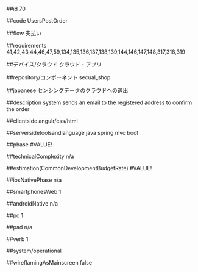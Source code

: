 ##id
70

##code
UsersPostOrder

##flow
支払い

##requirements
41,42,43,44,46,47,59,134,135,136,137,138,139,144,146,147,148,317,318,319

##デバイス/クラウド
クラウド・アプリ

##repository/コンポーネント
secual_shop

##japanese
センシングデータのクラウドへの送出

##description
system sends an email to the registered address to confirm the order

##clientside
angulr/css/html

##serversidetoolsandlanguage
java spring mvc boot

##phase
#VALUE!

##technicalComplexity
n/a

##estimation(CommonDevelopmentBudgetRate)
#VALUE!

##iosNativePhase
n/a

##smartphonesWeb
1

##androidNative
n/a

##pc
1

##pad
n/a

##verb
1

##system/operational


##wireflamingAsMainscreen
false